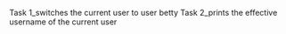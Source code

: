 Task 1_switches the current user to user betty
Task 2_prints the effective username of the current user
